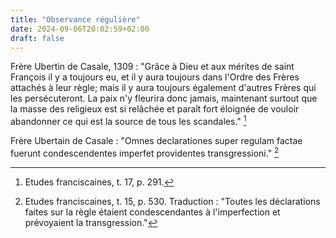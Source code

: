 ```yaml
---
title: "Observance régulière"
date: 2024-09-06T20:02:59+02:00
draft: false
---
```


Frère Ubertin de Casale, 1309 : "Grâce à Dieu et aux mérites de saint François il y a toujours eu, et il y aura toujours dans l'Ordre des Frères attachés à leur règle; mais il y aura toujours également d'autres Frères qui les persécuteront. La paix n'y fleurira donc jamais, maintenant surtout que la masse des religieux est si relâchée et paraît fort éloignée de vouloir abandonner ce qui est la source de tous les scandales." [^1]

[^1]: Etudes franciscaines, t. 17, p. 291.

Frère Ubertain de Casale : "Omnes declarationes super regulam factae fuerunt condescendentes imperfet providentes transgressioni." [^2]

[^2]: Etudes franciscaines, t. 15, p. 530. Traduction : "Toutes les déclarations faites sur la règle étaient condescendantes à l'imperfection et prévoyaient la transgression."
